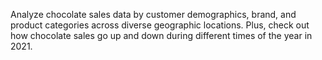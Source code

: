 Analyze chocolate sales data by customer demographics, brand, and product categories across diverse geographic locations. Plus, check out how chocolate sales go up and down during different times of the year in 2021.